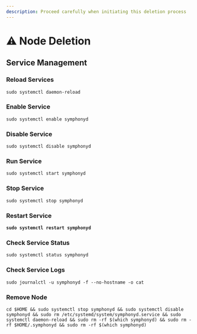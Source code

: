 ```yaml
---
description: Proceed carefully when initiating this deletion process
---
```


# ⚠️ Node Deletion

## Service Management

### Reload Services

```
sudo systemctl daemon-reload
```

### Enable Service

```
sudo systemctl enable symphonyd
```

### Disable Service

```
sudo systemctl disable symphonyd
```

### Run Service

```
sudo systemctl start symphonyd
```

### Stop Service

```
sudo systemctl stop symphonyd
```

### Restart Service

<pre><code><strong>sudo systemctl restart symphonyd
</strong></code></pre>

### Check Service Status

```
sudo systemctl status symphonyd
```

### Check Service Logs

```
sudo journalctl -u symphonyd -f --no-hostname -o cat
```

### Remove Node

```
cd $HOME && sudo systemctl stop symphonyd && sudo systemctl disable symphonyd && sudo rm /etc/systemd/system/symphonyd.service && sudo systemctl daemon-reload && sudo rm -rf $(which symphonyd) && sudo rm -rf $HOME/.symphonyd && sudo rm -rf $(which symphonyd)
```
